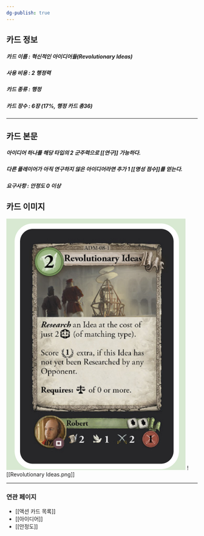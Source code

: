 ```yaml
---
dg-publish: true
---
```

## 카드 정보
##### 카드 이름 : 혁신적인 아이디어들(Revolutionary Ideas)
##### 사용 비용 : 2 행정력
##### 카드 종류 : 행정
##### 카드 장수 : 6장 (17%, 행정 카드 총36)
---
## 카드 본문
##### 아이디어 하나를 해당 타입의 2 군주력으로 *[[연구]]* 가능하다. 
##### 다른 플레이어가 아직 연구하지 않은 아이디어라면 추가 1 [[명성 점수]]를 얻는다.
##### *요구사항* : 안정도 0 이상

## 카드 이미지
<img src="\Assets\Revolutionary Ideas.png"/>
![[Revolutionary Ideas.png]]

--- 
### 연관 페이지
- [[액션 카드 목록]]
- [[아이디어]]
- [[안정도]]

